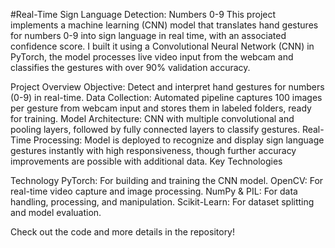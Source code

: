 #Real-Time Sign Language Detection: Numbers 0-9
This project implements a machine learning (CNN) model that translates hand gestures for numbers 0-9 into sign language in real time, with an associated confidence score. 
I built it using a Convolutional Neural Network (CNN) in PyTorch, the model processes live video input from the webcam and classifies the gestures with over 90% validation accuracy.

Project Overview
Objective: Detect and interpret hand gestures for numbers (0-9) in real-time.
Data Collection: Automated pipeline captures 100 images per gesture from webcam input and stores them in labeled folders, ready for training.
Model Architecture: CNN with multiple convolutional and pooling layers, followed by fully connected layers to classify gestures.
Real-Time Processing: Model is deployed to recognize and display sign language gestures instantly with high responsiveness, though further accuracy improvements are possible with additional data.
Key Technologies

Technology
PyTorch: For building and training the CNN model.
OpenCV: For real-time video capture and image processing.
NumPy & PIL: For data handling, processing, and manipulation.
Scikit-Learn: For dataset splitting and model evaluation.

Check out the code and more details in the repository!
